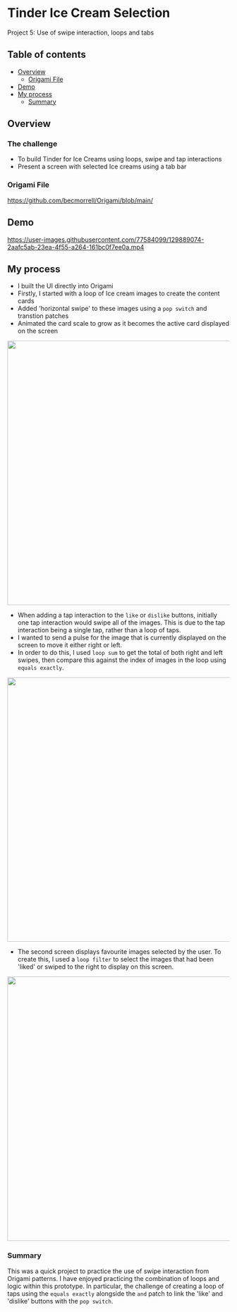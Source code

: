 # Tinder Ice Cream Selection 

Project 5: Use of swipe interaction, loops and tabs 

## Table of contents

- [Overview](#overview)
  - [Origami File](#Origami-File)
- [Demo](#Demo)
- [My process](#my-process)
  - [Summary](#summary)


## Overview

### The challenge

- To build Tinder for Ice Creams using loops, swipe and tap interactions 
- Present a screen with selected Ice creams using a tab bar

### Origami File 

https://github.com/becmorrell/Origami/blob/main/

## Demo 

https://user-images.githubusercontent.com/77584099/129889074-2aafc5ab-23ea-4f55-a264-161bc0f7ee0a.mp4


## My process

- I built the UI directly into Origami 
- Firstly, I started with a loop of Ice cream images to create the content cards 
- Added 'horizontal swipe' to these images using a `pop switch` and transtion patches
- Animated the card scale to grow as it becomes the active card displayed on the screen 


<img src="https://user-images.githubusercontent.com/77584099/129886632-dc239fa2-4bae-41cc-ac7e-b21f0f10d6ac.png" width="600px">


- When adding a tap interaction to the `like` or `dislike` buttons, initially one tap interaction would swipe all of the images. This is due to the tap interaction being a single tap, rather than a loop of taps. 
- I wanted to send a pulse for the image that is currently displayed on the screen to move it either right or left. 
- In order to do this, I used `loop sum` to get the total of both right and left swipes, then compare this against the index of images in the loop using `equals exactly`.  

<img src="https://user-images.githubusercontent.com/77584099/129885958-9ce869b4-afd0-4746-8a42-edd69b1138a4.png" width="600px">

- The second screen displays favourite images selected by the user. To create this, I used a `loop filter` to select the images that had been 'liked' or swiped to the right to display on this screen.

<img src="https://user-images.githubusercontent.com/77584099/129886643-8131c714-ea77-4f53-8795-d80abe6041d1.png" width="600px">



### Summary

This was a quick project to practice the use of swipe interaction from Origami patterns. I have enjoyed practicing the combination of loops and logic within this prototype. In particular, the challenge of creating a loop of taps using the `equals exactly` alongside the `and` patch to link the 'like' and 'dislike' buttons with the `pop switch`. 